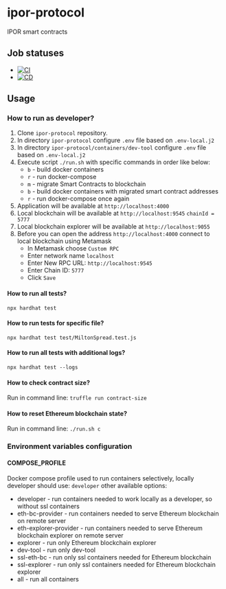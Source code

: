 # ipor-protocol

IPOR smart contracts

## Job statuses

* [![CI](https://github.com/IPOR-Labs/ipor-protocol/actions/workflows/ci.yml/badge.svg)](https://github.com/IPOR-Labs/ipor-protocol/actions/workflows/ci.yml)
* [![CD](https://github.com/IPOR-Labs/ipor-protocol/actions/workflows/cd.yml/badge.svg)](https://github.com/IPOR-Labs/ipor-protocol/actions/workflows/cd.yml)

## Usage

### How to run as developer?

1. Clone `ipor-protocol` repository.
2. In directory `ipor-protocol` configure `.env` file based on `.env-local.j2`
3. In directory `ipor-protocol/containers/dev-tool` configure `.env` file based on `.env-local.j2`
4. Execute script `./run.sh` with specific commands in order like below:
   - `b` - build docker containers
   - `r` - run docker-compose
   - `m` - migrate Smart Contracts to blockchain
   - `b` - build docker containers with migrated smart contract addresses
   - `r` - run docker-compose once again
5. Application will be available at `http://localhost:4000`
6. Local blockchain will be available at `http://localhost:9545` `chainId = 5777`
7. Local blockchain explorer will be available at `http://localhost:9055`
8. Before you can open the address `http://localhost:4000` connect to local blockchain using Metamask
    - In Metamask choose `Custom RPC`
    - Enter network name `localhost`
    - Enter New RPC URL: `http://localhost:9545`
    - Enter Chain ID: `5777`
    - Click `Save`

#### How to run all tests?

`npx hardhat test`

#### How to run tests for specific file?

`npx hardhat test test/MiltonSpread.test.js`

#### How to run all tests with additional logs?

`npx hardhat test --logs`

#### How to check contract size?

Run in command line: `truffle run contract-size`

#### How to reset Ethereum blockchain state?

Run in command line: `./run.sh c`

### Environment variables configuration
#### COMPOSE_PROFILE
Docker compose profile used to run containers selectively, locally developer should use: `developer`
other available options:
- developer - run containers needed to work locally as a developer, so without ssl containers 
- eth-bc-provider - run containers needed to serve Ethereum blockchain on remote server
- eth-explorer-provider - run containers needed to serve Ethereum blockchain explorer on remote server 
- explorer - run only Ethereum blockchain explorer
- dev-tool - run only dev-tool
- ssl-eth-bc - run only ssl containers needed for Ethereum blockchain
- ssl-explorer - run only ssl containers needed for Ethereum blockchain explorer
- all - run all containers
